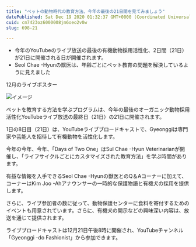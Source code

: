 ```yaml
---
title: "ペットの動物時代の教育方法、今年の最後の21日間を見てみましょう"
datePublished: Sat Dec 19 2020 01:32:37 GMT+0000 (Coordinated Universal Time)
cuid: cm7423oz6000008jm6oeo2v0w
slug: 698-21

---
```



- 今年のYouTubeのライブ放送の最後の有機動物採用活性化、2日間（21日）が21日に開催される日が開催されます。
- Seol Chae -Hyunの獣医は、年齢ごとにペット教育の問題を解決しているように見えました

12月のライブポスター

![イメージ](https://cdn.hashnode.com/res/hashnode/image/upload/v1739494480248/4709af07-b53f-406d-b6c4-d7ce9cc46513.png)

ペットを教育する方法を学ぶプログラムは、今年の最後のオーガニック動物採用活性化YouTubeライブ放送の最終日（21日）の21日に開催されます。

1日の8日目（21日）は、YouTubeライブブロードキャストで、Gyeonggiは専門家や芸能人を招待して有機動物を活性化します。

今年の今年、今年、「Days of Two One」はSul Chae -Hyun Veterinarianが開催し、「ライフサイクルごとにカスタマイズされた教育方法」を学ぶ時間があります。

有益な情報を入手できるSeol Chae -Hyunの獣医とのQ＆Aコーナーに加えて、コーナーはKim Joo -Ahアナウンサーの一時的な保護物語と有機犬の採用を提供します。

さらに、ライブ参加者の数に従って、動物保護センターに食料を寄付するためのイベントも用意されています。さらに、有機犬の開示などの興味深い内容は、放送を通じて提供されます。

ライブブロードキャストは12月21日午後8時に開催され、YouTubeチャンネル「Gyeonggi -do Fashionist」から参加できます。